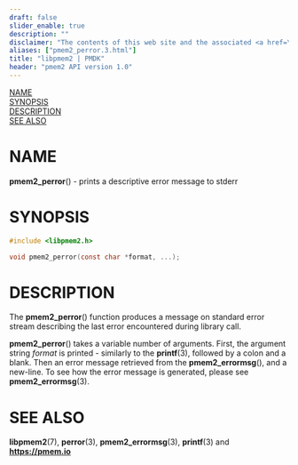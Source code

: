 ```yaml
---
draft: false
slider_enable: true
description: ""
disclaimer: "The contents of this web site and the associated <a href=\"https://github.com/pmem\">GitHub repositories</a> are BSD-licensed open source."
aliases: ["pmem2_perror.3.html"]
title: "libpmem2 | PMDK"
header: "pmem2 API version 1.0"
---
```


[comment]: <> (SPDX-License-Identifier: BSD-3-Clause)
[comment]: <> (Copyright 2020, Intel Corporation)

[comment]: <> (pmem2_perror.3 -- man page for the error printing in libpmem2)

[NAME](#name)<br />
[SYNOPSIS](#synopsis)<br />
[DESCRIPTION](#description)<br />
[SEE ALSO](#see-also)<br />

# NAME #

**pmem2_perror**() - prints a descriptive error message to stderr

# SYNOPSIS #

```c
#include <libpmem2.h>

void pmem2_perror(const char *format, ...);
```



# DESCRIPTION #

The **pmem2_perror**() function produces a message on standard error stream describing
the last error encountered during library call.

**pmem2_perror**() takes a variable number of arguments. First, the argument string
*format* is printed - similarly to the **printf**(3), followed by a colon and a blank.
Then an error message retrieved from the **pmem2_errormsg**(), and a new-line. To see
how the error message is generated, please see **pmem2_errormsg**(3).

# SEE ALSO #

**libpmem2**(7), **perror**(3), **pmem2_errormsg**(3), **printf**(3) and **<https://pmem.io>**
